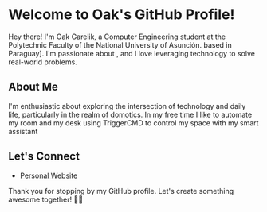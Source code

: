 # Welcome to Oak's GitHub Profile!

Hey there! I'm Oak Garelik, a Computer Engineering student at the Polytechnic Faculty of the National University of Asunción. based in Paraguay]. I'm passionate about , and I love leveraging technology to solve real-world problems.

## About Me
I'm enthusiastic about exploring the intersection of technology and daily life, particularly in the realm of domotics. In my free time I like to automate my room and my desk using TriggerCMD to control my space with my smart assistant

## Let's Connect

- [Personal Website](https://oakgarelik.github.io/)

Thank you for stopping by my GitHub profile. Let's create something awesome together! 🚀✨


<!--
**oakgarelik/oakgarelik** is a ✨ _special_ ✨ repository because its `README.md` (this file) appears on your GitHub profile.

Here are some ideas to get you started:

- 🔭 I’m currently working on ...
- 🌱 I’m currently learning ...
- 👯 I’m looking to collaborate on ...
- 🤔 I’m looking for help with ...
- 💬 Ask me about ...
- 📫 How to reach me: ...
- 😄 Pronouns: ...
- ⚡ Fun fact: ...
-->

